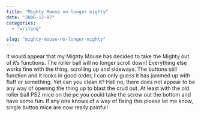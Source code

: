 ```yaml
---
title: "Mighty Mouse no longer mighty"
date: "2006-12-07"
categories: 
  - "writing"

slug: "mighty-mouse-no-longer-mighty"
---
```


It would appear that my Mighty Mouse has decided to take the Mighty out of it’s functions. The roller ball will no longer scroll down! Everything else works fine with the thing, scrolling up and sideways. The buttons still function and it looks in good order, I can only guess it has jammed up with fluff or something. Yet can you clean it? Hell no, there does not appear to be any way of opening the thing up to blast the crud out. At least with the old roller ball PS2 mice on the pc you could take the screw out the bottom and have some fun. If any one knows of a way of fixing this please let me know, single button mice are now really painful!
